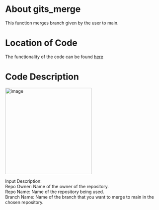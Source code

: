 # About gits_merge

This function merges branch given by the user to main.

# Location of Code

The functionality of the code can be found [here](https://github.com/psvkaushik/Group50_Proj2/blob/main/src/gits_merge.py)

# Code Description

<img width="278" alt="image" src="https://github.com/psvkaushik/Group50_Proj2/assets/144864099/88f36e3a-2667-46f2-ab74-eea209c598ea">

Input Description:\
Repo Owner: Name of the owner of the repository.\
Repo Name: Name of the repository being used.\
Branch Name: Name of the branch that you want to merge to main in the chosen repository.
